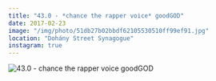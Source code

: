 ```yaml
---
title: "43.0 - *chance the rapper voice* goodGOD"
date: 2017-02-23
image: "/img/photo/51db27b02bbdf62105530510ff99ef91.jpg"
location: "Dohány Street Synagogue"
instagram: true
---
```


![43.0 - *chance the rapper voice* goodGOD](/img/photo/51db27b02bbdf62105530510ff99ef91.jpg)
